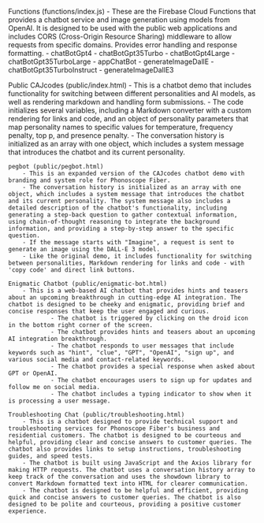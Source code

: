 Functions (functions/index.js)
    - These are the Firebase Cloud Functions that provides a chatbot service and image generation using models from OpenAI. It is designed to be used with the public web applications and includes CORS (Cross-Origin Resource Sharing) middleware to allow requests from specific domains. Provides error handling and response formatting.
        - chatBotGpt4
        - chatBotGpt35Turbo
        - chatBotGpt4Large
        - chatBotGpt35TurboLarge
        - appChatBot
        - generateImageDallE
        - chatBotGpt35TurboInstruct
        - generateImageDallE3

Public
    CAJcodes (public/index.html)
        - This is a chatbot demo that includes functionality for switching between different personalities and AI models, as well as rendering markdown and handling form submissions.
        - The code initializes several variables, including a Markdown converter with a custom rendering for links and code, and an object of personality parameters that map personality names to specific values for temperature, frequency penalty, top p, and presence penalty.
        - The conversation history is initialized as an array with one object, which includes a system message that introduces the chatbot and its current personality.

    pegbot (public/pegbot.html)
        - This is an expanded version of the CAJcodes chatbot demo with branding and system role for Phonoscope Fiber. 
        - The conversation history is initialized as an array with one object, which includes a system message that introduces the chatbot and its current personality. The system message also includes a detailed description of the chatbot's functionality, including generating a step-back question to gather contextual information, using chain-of-thought reasoning to integrate the background information, and providing a step-by-step answer to the specific question.
        - If the message starts with "Imagine", a request is sent to generate an image using the DALL-E 3 model.
        - Like the original demo, it includes functionality for switching between personalities, Markdown rendering for links and code - with 'copy code' and direct link buttons.

    Enigmatic Chatbot (public/enigmatic-bot.html)
        - This is a web-based AI chatbot that provides hints and teasers about an upcoming breakthrough in cutting-edge AI integration. The chatbot is designed to be cheeky and enigmatic, providing brief and concise responses that keep the user engaged and curious.
                - The chatbot is triggered by clicking on the droid icon in the bottom right corner of the screen.
                - The chatbot provides hints and teasers about an upcoming AI integration breakthrough.
                - The chatbot responds to user messages that include keywords such as "hint", "clue", "GPT", "OpenAI", "sign up", and various social media and contact-related keywords.
                - The chatbot provides a special response when asked about GPT or OpenAI.
                - The chatbot encourages users to sign up for updates and follow me on social media.
                - The chatbot includes a typing indicator to show when it is processing a user message.
    
    Troubleshooting Chat (public/troubleshooting.html)
        - This is a chatbot designed to provide technical support and troubleshooting services for Phonoscope Fiber's business and residential customers. The chatbot is designed to be courteous and helpful, providing clear and concise answers to customer queries. The chatbot also provides links to setup instructions, troubleshooting guides, and speed tests.
        - The chatbot is built using JavaScript and the Axios library for making HTTP requests. The chatbot uses a conversation history array to keep track of the conversation and uses the showdown library to convert Markdown formatted text into HTML for clearer communication.
        - The chatbot is designed to be helpful and efficient, providing quick and concise answers to customer queries. The chatbot is also designed to be polite and courteous, providing a positive customer experience.
